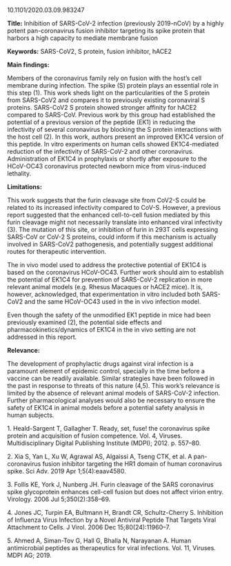 10.1101/2020.03.09.983247

**Title:** Inhibition of SARS-CoV-2 infection (previously 2019-nCoV) by
a highly potent pan-coronavirus fusion inhibitor targeting its spike
protein that harbors a high capacity to mediate membrane fusion

**Keywords:** SARS-CoV2, S protein, fusion inhibitor, hACE2

**Main findings:**

Members of the coronavirus family rely on fusion with the host’s cell
membrane during infection. The spike (S) protein plays an essential role
in this step (1). This work sheds light on the particularities of the S
protein from SARS-CoV2 and compares it to previously existing
coronaviral S proteins. SARS-CoV2 S protein showed stronger affinity for
hACE2 compared to SARS-CoV. Previous work by this group had established
the potential of a previous version of the peptide (EK1) in reducing the
infectivity of several coronavirus by blocking the S protein
interactions with the host cell (2). In this work, authors present an
improved EK1C4 version of this peptide. In vitro experiments on human
cells showed EK1C4-mediated reduction of the infectivity of SARS-CoV-2
and other coronavirus. Administration of EK1C4 in prophylaxis or shortly
after exposure to the HCoV-OC43 coronavirus protected newborn mice from
virus-induced lethality.

**Limitations:**

This work suggests that the furin cleavage site from CoV2-S could be
related to its increased infectivity compared to CoV-S. However, a
previous report suggested that the enhanced cell-to-cell fusion mediated
by this furin cleavage might not necessarily translate into enhanced
viral infectivity (3). The mutation of this site, or inhibition of furin
in 293T cells expressing SARS-CoV or CoV-2 S proteins, could inform if
this mechanism is actually involved in SARS-CoV2 pathogenesis, and
potentially suggest additional routes for therapeutic intervention.

The in vivo model used to address the protective potential of EK1C4 is
based on the coronavirus HCoV-OC43. Further work should aim to establish
the potential of EK1C4 for prevention of SARS-CoV-2 replication in more
relevant animal models (e.g. Rhesus Macaques or hACE2 mice). It is,
however, acknowledged, that experimentation in vitro included both
SARS-CoV2 and the same HCoV-OC43 used in the in vivo infection model.

Even though the safety of the unmodified EK1 peptide in mice had been
previously examined (2), the potential side effects and
pharmacokinetics/dynamics of EK1C4 in the in vivo setting are not
addressed in this report.

**Relevance:**

The development of prophylactic drugs against viral infection is a
paramount element of epidemic control, specially in the time before a
vaccine can be readily available. Similar strategies have been followed
in the past in response to threats of this nature (4,5). This work’s
relevance is limited by the absence of relevant animal models of
SARS-CoV-2 infection. Further pharmacological analyses would also be
necessary to ensure the safety of EK1C4 in animal models before a
potential safety analysis in human subjects.

1\. Heald-Sargent T, Gallagher T. Ready, set, fuse! the coronavirus spike
protein and acquisition of fusion competence. Vol. 4, Viruses.
Multidisciplinary Digital Publishing Institute (MDPI); 2012. p. 557–80.

2\. Xia S, Yan L, Xu W, Agrawal AS, Algaissi A, Tseng CTK, et al. A
pan-coronavirus fusion inhibitor targeting the HR1 domain of human
coronavirus spike. Sci Adv. 2019 Apr 1;5(4):eaav4580.

3\. Follis KE, York J, Nunberg JH. Furin cleavage of the SARS coronavirus
spike glycoprotein enhances cell-cell fusion but does not affect virion
entry. Virology. 2006 Jul 5;350(2):358–69.

4\. Jones JC, Turpin EA, Bultmann H, Brandt CR, Schultz-Cherry S.
Inhibition of Influenza Virus Infection by a Novel Antiviral Peptide
That Targets Viral Attachment to Cells. J Virol. 2006 Dec
15;80(24):11960–7.

5\. Ahmed A, Siman-Tov G, Hall G, Bhalla N, Narayanan A. Human
antimicrobial peptides as therapeutics for viral infections. Vol. 11,
Viruses. MDPI AG; 2019.
